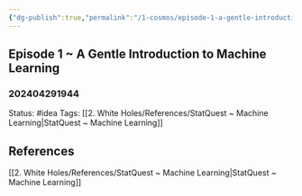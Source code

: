 ```yaml
---
{"dg-publish":true,"permalink":"/1-cosmos/episode-1-a-gentle-introduction-to-machine-learning/"}
---
```



## Episode  1 ~ A Gentle Introduction to Machine Learning
### 202404291944
Status: #idea
Tags: [[2. White Holes/References/StatQuest ~ Machine Learning\|StatQuest ~ Machine Learning]]



## References
[[2. White Holes/References/StatQuest ~ Machine Learning\|StatQuest ~ Machine Learning]]